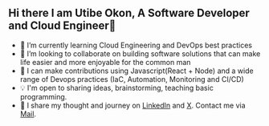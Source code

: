 ## Hi there I am Utibe Okon, A Software Developer and Cloud Engineer👋

- 🌱 I’m currently learning Cloud Engineering and DevOps best practices
- 👯 I’m looking to collaborate on building software solutions that can make life easier and more enjoyable for the common man
- 🤔 I can make contributions using Javascript(React + Node) and a wide range of Devops practices (IaC, Automation, Monitoring and CI/CD)
- 💡 I'm open to sharing ideas, brainstorming, teaching basic programming.
- 💬 I share my thought and journey on [LinkedIn](https://www.linkedin.com/in/utibe-okon-8350a8111/) and [X](https://x.com/yutee_okon). Contact me via [Mail](yuteenightxi@gmail.com).
